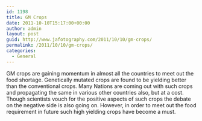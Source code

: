 ```yaml
---
id: 1198
title: GM Crops
date: 2011-10-10T15:17:00+00:00
author: admin
layout: post
guid: http://www.jafotography.com/2011/10/10/gm-crops/
permalink: /2011/10/10/gm-crops/
categories:
  - General
---
```

GM crops are gaining momentum in almost all the countries to meet out the food shortage. Genetically mutated crops are found to be yielding better than the conventional crops. Many Nations are coming out with such crops and propagating the same in various other countries also, but at a cost. Though scientists vouch for the positive aspects of such crops the debate on the negative side is also going on. However, in order to meet out the food requirement in future such high yielding crops have become a must.